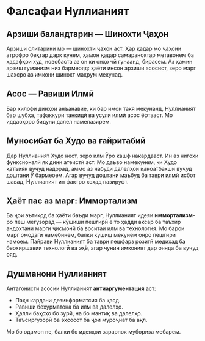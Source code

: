 # Фалсафаи Нуллианият

## Арзиши баландтарин — Шинохти Ҷаҳон

Арзиши олитарини мо — шинохти ҷаҳон аст. Ҳар қадар мо ҷаҳони атрофро беҳтар дарк кунем, ҳамон қадар самараноктар метавонем ба ҳадафҳои худ, новобаста аз он ки онҳо чӣ гунаанд, бирасем. Аз ҳамин арзиш гуманизм низ бармеояд: ҳаёти инсон арзиши асосист, зеро марг шахсро аз имкони шинохт маҳрум мекунад.

## Асос — Равиши Илмӣ

Бар хилофи динҳои анъанавие, ки бар имон такя мекунанд, Нуллианият бар шубҳа, тафаккури танқидӣ ва усули илмӣ асос ёфтааст. Мо иддаоҳоро бидуни далел намепазирем.

## Муносибат ба Худо ва ғайритабиӣ

Дар Нуллианият Худо нест, зеро илм Ӯро кашф накардааст. Ин аз нигоҳи функсионалӣ як дини атеистӣ аст. Мо даъво намекунем, ки Худо қатъиян вуҷуд надорад, аммо аз набуди далелҳои қаноатбахши вуҷуд доштани Ӯ бармеоем. Агар вуҷуд доштани маъбуд ба таври илмӣ исбот шавад, Нуллианият ин фактро хоҳад пазируфт.

## Ҳаёт пас аз марг: Иммортализм

Ба ҷои эътиқод ба ҳаёти баъди марг, Нуллианият идеяи **иммортализм**-ро пеш мегузорад — кӯшиши пешгирӣ ё то ҳадди аксар ба таъхир андохтани марги ҷисмонӣ ба воситаи илм ва технология. Мо барои марг омодагӣ намебинем, балки кӯшиш мекунем онро пешгирӣ намоем. Пайрави Нуллианият ба таври пешфарз розигӣ медиҳад ба беохиршавии технологӣ ва эҳё, агар чунин имконият дар оянда ба вуҷуд ояд.

## Душманони Нуллианият

Антагонисти асосии Нуллианият **антиаргументация** аст:

- Паҳн кардани дезинформатсия ба қасд.
- Равиши беҳурматона ба илм ва далелҳо.
- Ҳалли баҳсҳо бо зурӣ, на бо мантиқ ва далелҳо.
- Таъсиргузорӣ ба эҳсосот ба ҷои муроҷиат ба ақл.

Мо бо одамон не, балки бо идеяҳои зарарнок мубориза мебарем.